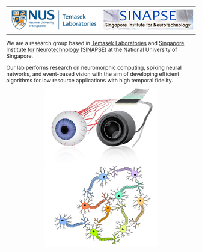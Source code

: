 <!--
.. title: NUS Neuromorphic Group
.. slug: index
.. date: 2019-01-22 16:23:18 UTC+08:00
.. tags: 
.. category: 
.. link: 
.. description: 
.. type: text
-->

<table style="width:100%">
  <tr>
    <td align=left> <img src="/images/logos/nus-temaseklab.jpg" width="250"/></td>
    <td align=right><img src="/images/logos/sinapse.png"        width="250"/></td> 
  </tr>
</table> 

We are a research group based in 
[Temasek Laboratories](http://www.temasek-labs.nus.edu.sg/) and 
[Singapore Institute for Neurotechnology (SINAPSE)](https://www.sinapse.institute/) at the National University of Singapore. 

Our lab performs research on neuromorphic computing, spiking neural networks, and 
event-based vision with the aim of developing efficient algorithms for 
low resource applications with high temporal fidelity. 

<p align=center>
	<img src="/images/welcome/EyeCamera.jpg"  width="300"/>
    <img src="/images/welcome/neuron.png"     width="300"/>
</p>

